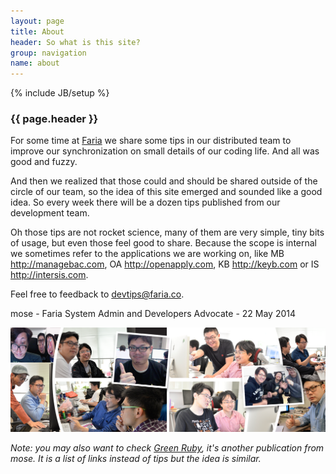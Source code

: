 ```yaml
---
layout: page
title: About
header: So what is this site?
group: navigation
name: about
---
```

{% include JB/setup %}

### {{ page.header }}

For some time at [Faria][1] we share some tips in our distributed team to improve our synchronization on small details of our coding life. And all was good and fuzzy.

And then we realized that those could and should be shared outside of the circle of our team, so the idea of this site emerged and sounded like a good idea. So every week there will be a dozen tips published from our development team.

Oh those tips are not rocket science, many of them are very simple, tiny bits of usage, but even those feel good to share. Because the scope is internal we sometimes refer to the applications we are working on, like MB <http://managebac.com>, OA <http://openapply.com>, KB <http://keyb.com> or IS <http://intersis.com>.

Feel free to feedback to [devtips@faria.co][2].

mose - Faria System Admin and Developers Advocate - 22 May 2014

![Faria United Nerds](assets/images/fariateam.png "Faria United Nerds")

_Note: you may also want to check [Green Ruby][3], it's another publication from mose. It is a list of links instead of tips but the idea is similar._

[1]: http://faria.co
[2]: mailto:devtips@faria.co
[3]: http://greenruby.rog
